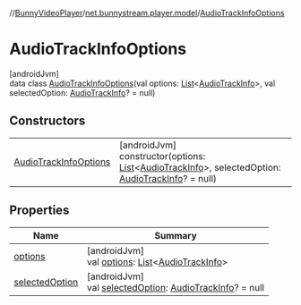 //[BunnyVideoPlayer](../../../index.md)/[net.bunnystream.player.model](../index.md)/[AudioTrackInfoOptions](index.md)

# AudioTrackInfoOptions

[androidJvm]\
data class [AudioTrackInfoOptions](index.md)(val options: [List](https://kotlinlang.org/api/latest/jvm/stdlib/kotlin-stdlib/kotlin.collections/-list/index.html)&lt;[AudioTrackInfo](../-audio-track-info/index.md)&gt;, val selectedOption: [AudioTrackInfo](../-audio-track-info/index.md)? = null)

## Constructors

| | |
|---|---|
| [AudioTrackInfoOptions](-audio-track-info-options.md) | [androidJvm]<br>constructor(options: [List](https://kotlinlang.org/api/latest/jvm/stdlib/kotlin-stdlib/kotlin.collections/-list/index.html)&lt;[AudioTrackInfo](../-audio-track-info/index.md)&gt;, selectedOption: [AudioTrackInfo](../-audio-track-info/index.md)? = null) |

## Properties

| Name | Summary |
|---|---|
| [options](options.md) | [androidJvm]<br>val [options](options.md): [List](https://kotlinlang.org/api/latest/jvm/stdlib/kotlin-stdlib/kotlin.collections/-list/index.html)&lt;[AudioTrackInfo](../-audio-track-info/index.md)&gt; |
| [selectedOption](selected-option.md) | [androidJvm]<br>val [selectedOption](selected-option.md): [AudioTrackInfo](../-audio-track-info/index.md)? = null |
